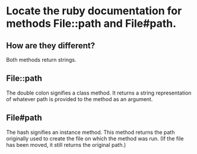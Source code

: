# Locate the ruby documentation for methods File::path and File#path. 

## How are they different?

Both methods return strings.

## File::path

The double colon signifies a class method.  It returns a string representation of whatever path is provided to the method as an argument.

## File#path

The hash signifies an instance method.  This method returns the path originally used to create the file on which the method was run.  (If the file has been moved, it still returns the original path.)
